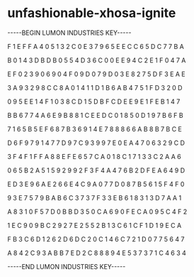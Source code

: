 # unfashionable-xhosa-ignite

-----BEGIN LUMON INDUSTRIES KEY-----

F 1 E F F A 4 0 5 1 3 2 C 0 E 3 7 9 6 5 E E C C 6 5 D C 7 7 B A

B 0 1 4 3 D B D B 0 5 5 4 D 3 6 C 0 0 E E 9 4 C 2 E 1 F 0 4 7 A

E F 0 2 3 9 0 6 9 0 4 F 0 9 D 0 7 9 D 0 3 E 8 2 7 5 D F 3 E A E

3 A 9 3 2 9 8 C C 8 A 0 1 4 1 1 D 1 B 6 A B 4 7 5 1 F D 3 2 0 D

0 9 5 E E 1 4 F 1 0 3 8 C D 1 5 D B F C D E E 9 E 1 F E B 1 4 7

B B 6 7 7 4 A 6 E 9 B 8 8 1 C E E D C 0 1 8 5 0 D 1 9 7 B 6 F B

7 1 6 5 B 5 E F 6 8 7 B 3 6 9 1 4 E 7 8 8 8 6 6 A B 8 B 7 B C E

D 6 F 9 7 9 1 4 7 7 D 9 7 C 9 3 9 9 7 E 0 E A 4 7 0 6 3 2 9 C D

3 F 4 F 1 F F A 8 8 E F E 6 5 7 C A 0 1 8 C 1 7 1 3 3 C 2 A A 6

0 6 5 B 2 A 5 1 5 9 2 9 9 2 F 3 F 4 A 4 7 6 B 2 D F E A 6 4 9 D

E D 3 E 9 6 A E 2 6 6 E 4 C 9 A 0 7 7 D 0 8 7 B 5 6 1 5 F 4 F 0

9 3 E 7 5 7 9 B A B 6 C 3 7 3 7 F 3 3 E B 6 1 8 3 1 3 D 7 A A 1

A 8 3 1 0 F 5 7 D 0 B B D 3 5 0 C A 6 9 0 F E C A 0 9 5 C 4 F 2

1 E C 9 0 9 B C 2 9 2 7 E 2 5 5 2 B 1 3 C 6 1 C F 1 D 1 9 E C A

F B 3 C 6 D 1 2 6 2 D 6 D C 2 0 C 1 4 6 C 7 2 1 D 0 7 7 5 6 4 7

A 8 4 2 C 9 3 A B B 7 E D 2 C 8 8 8 9 4 E 5 3 7 3 7 1 C 4 6 3 4

-----END LUMON INDUSTRIES KEY-----
